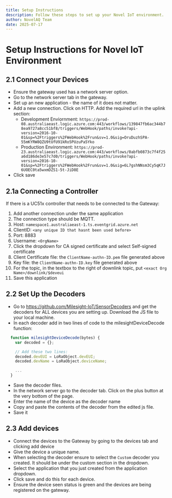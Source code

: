 ```yaml
---
title: Setup Instructions
description: Follow these steps to set up your Novel IoT environment.
author: NovelAQ Team
date: 2025-07-17
---
```


# Setup Instructions for Novel IoT Environment

## 2.1 Connect your Devices

- Ensure the gateway used has a network server option.
- Go to the network server tab in the gateway.
- Set up an new application - the name of it does not matter.
- Add a new connection. Click on HTTP. Add the required url in the uplink section:
  - Development Enviornment: `https://prod-08.australiaeast.logic.azure.com:443/workflows/139847fb6ac344b78ea9727a8cc51bf8/triggers/WebHook/paths/invoke?api-version=2016-10-01&sp=%2Ftriggers%2FWebHook%2Frun&sv=1.0&sig=OruDuzhSPA-55mKYRW8QZU9tUfU91kRo5PUzuPa5Yko`
  - Production Environment: `https://prod-23.australiaeast.logic.azure.com:443/workflows/0abfb0873c7f4f25a6d186de3e57c7d0/triggers/WebHook/paths/invoke?api-version=2016-10-01&sp=%2Ftriggers%2FWebHook%2Frun&sv=1.0&sig=6L7gshNNsm3Cy5qK7J6UOEC0ta5wxmDZS1-5t-JiD8E`
- Click save

## 2.1a Connecting a Controller

If there is a UC51x controller that needs to be connected to the Gateway:

  1. Add another connection under the same application
  2. The connection type should be MQTT.
  3. Host: `namespace1.australiaeast-1.ts.eventgrid.azure.net`
  4. ClientID: `<any unique ID that hasnt been used before>`
  5. Port: 8883
  6. Username: `<OrgName>`
  7. Click the dropdown for CA signed certificate and select Self-signed certificate
  8. Client Certificate file: the `ClientName-authn-ID.pem` file generated above
  9. Key file: the `ClientName-authn-ID.key` file generated above
  10. For the topic, in the textbox to the right of downlink topic, put `<exact Org Name>/downlink/$deveui`
  11. Save this application

## 2.2 Set Up the Decoders

- Go to https://github.com/Milesight-IoT/SensorDecoders and get the decoders for ALL devices you are setting up. Download the JS file to your local machine.
- In each decoder add in two lines of code to the milesightDeviceDecode function:

```javascript
  function milesightDeviceDecode(bytes) {
    var decoded = {};

    // Add these two lines:
    decoded.devEUI = LoRaObject.devEUI;
    decoded.devName = LoRaObject.deviceName;

    ...
  }
```

- Save the decoder files.
- In the network server go to the decoder tab. Click on the plus button at the very bottom of the page.
- Enter the name of the device as the decoder name
- Copy and paste the contents of the decoder from the edited js file.
- Save it

## 2.3 Add devices

- Connect the devices to the Gateway by going to the devices tab and clicking add device
- Give the device a unique name.
- When selecting the decoder ensure to select the `Custom` decoder you created. It should be under the custom section in the dropdown.
- Select the application that you just created from the application dropdown.
- Click save and do this for each device.
- Ensure the device seen status is green and the devices are being registered on the gateway.